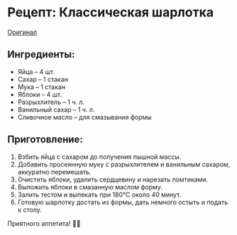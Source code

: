 # Рецепт: Классическая шарлотка
[Оригинал](https://eda.ru/recepty/vypechka-deserty/klassicheskaja-sharlotka-21916)

## Ингредиенты:
- Яйца – 4 шт.
- Сахар – 1 стакан
- Мука – 1 стакан
- Яблоки – 4 шт.
- Разрыхлитель – 1 ч. л.
- Ванильный сахар – 1 ч. л.
- Сливочное масло – для смазывания формы

## Приготовление:
1. Взбить яйца с сахаром до получения пышной массы.
2. Добавить просеянную муку с разрыхлителем и ванильным сахаром, аккуратно перемешать.
3. Очистить яблоки, удалить сердцевину и нарезать ломтиками.
4. Выложить яблоки в смазанную маслом форму.
5. Залить тестом и выпекать при 180°C около 40 минут.
6. Готовую шарлотку достать из формы, дать немного остыть и подать к столу.

Приятного аппетита! 🍏🍰